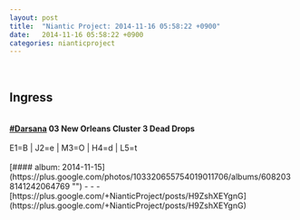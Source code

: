 ```yaml
---
layout: post
title:  "Niantic Project: 2014-11-16 05:58:22 +0900"
date:   2014-11-16 05:58:22 +0900
categories: nianticproject
---
```

<div class="shared"><br /><h2>Ingress</h2><br /><b><a rel="nofollow" class="ot-hashtag" href="https://plus.google.com/s/%23Darsana">#Darsana</a></b><b> 03 New Orleans Cluster 3 Dead Drops</b><br /><br />E1=B | J2=e | M3=O | H4=d | L5=t <br /><br /></div>
[#### album: 2014-11-15](https://plus.google.com/photos/103320655754019011706/albums/6082038141242064769 "")
- - -
[https://plus.google.com/+NianticProject/posts/H9ZshXEYgnG](https://plus.google.com/+NianticProject/posts/H9ZshXEYgnG)
